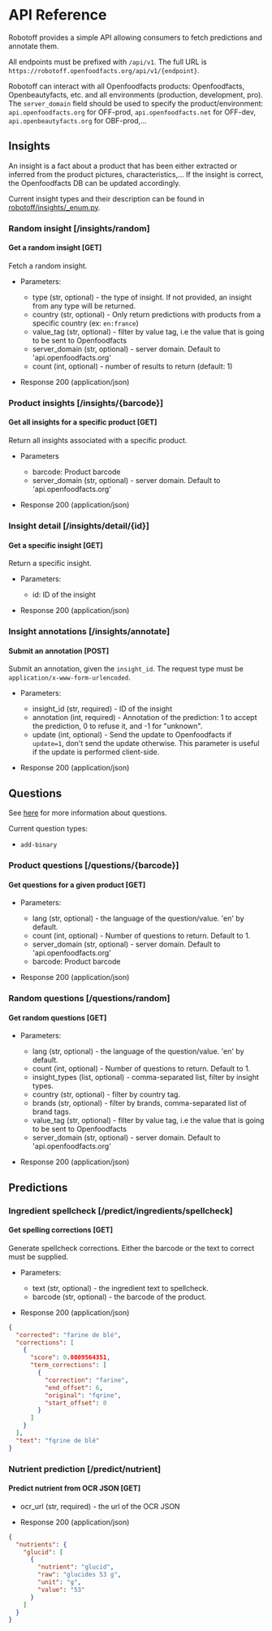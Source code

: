 # API Reference

Robotoff provides a simple API allowing consumers to fetch predictions and annotate them.

All endpoints must be prefixed with `/api/v1`. The full URL is `https://robotoff.openfoodfacts.org/api/v1/{endpoint}`.

Robotoff can interact with all Openfoodfacts products: Openfoodfacts, Openbeautyfacts, etc. and all environments (production, development, pro). The `server_domain` field should be used to specify the product/environment: `api.openfoodfacts.org` for OFF-prod, `api.openfoodfacts.net` for OFF-dev, `api.openbeautyfacts.org` for OBF-prod,...

## Insights

An insight is a fact about a product that has been either extracted or inferred from the product pictures, characteristics,...
If the insight is correct, the Openfoodfacts DB can be updated accordingly.

Current insight types and their description can be found in [robotoff/insights/_enum.py](https://github.com/openfoodfacts/robotoff/blob/master/robotoff/insights/_enum.py).

### Random insight [/insights/random]

#### Get a random insight [GET]

Fetch a random insight.

- Parameters:

  - type (str, optional) - the type of insight. If not provided, an insight from any type will be returned.
  - country (str, optional) - Only return predictions with products from a specific country (ex: `en:france`)
  - value_tag (str, optional) - filter by value tag, i.e the value that is going to be sent to Openfoodfacts
  - server_domain (str, optional) - server domain. Default to 'api.openfoodfacts.org'
  - count (int, optional) - number of results to return (default: 1)

- Response 200 (application/json)

### Product insights [/insights/{barcode}]

#### Get all insights for a specific product [GET]

Return all insights associated with a specific product.

- Parameters

  - barcode: Product barcode
  - server_domain (str, optional) - server domain. Default to 'api.openfoodfacts.org'

- Response 200 (application/json)

### Insight detail [/insights/detail/{id}]

#### Get a specific insight [GET]

Return a specific insight.

- Parameters:

  - id: ID of the insight

- Response 200 (application/json)

### Insight annotations [/insights/annotate]

#### Submit an annotation [POST]

Submit an annotation, given the `insight_id`. The request type must be `application/x-www-form-urlencoded`.

- Parameters:

  - insight_id (str, required) - ID of the insight
  - annotation (int, required) - Annotation of the prediction: 1 to accept the prediction, 0 to refuse it, and -1 for "unknown".
  - update (int, optional) - Send the update to Openfoodfacts if `update=1`, don't send the update otherwise. This parameter is useful if the update is performed client-side.

- Response 200 (application/json)

## Questions

See [here](../explanations/questions.md) for more information about
questions.

Current question types:

- `add-binary`

### Product questions [/questions/{barcode}]

#### Get questions for a given product [GET]

- Parameters:

  - lang (str, optional) - the language of the question/value. 'en' by default.
  - count (int, optional) - Number of questions to return. Default to 1.
  - server_domain (str, optional) - server domain. Default to 'api.openfoodfacts.org'
  - barcode: Product barcode

- Response 200 (application/json)

### Random questions [/questions/random]

#### Get random questions [GET]

- Parameters:

  - lang (str, optional) - the language of the question/value. 'en' by default.
  - count (int, optional) - Number of questions to return. Default to 1.
  - insight_types (list, optional) - comma-separated list, filter by insight types.
  - country (str, optional) - filter by country tag.
  - brands (str, optional) - filter by brands, comma-separated list of brand tags.
  - value_tag (str, optional) - filter by value tag, i.e the value that is going to be sent to Openfoodfacts
  - server_domain (str, optional) - server domain. Default to 'api.openfoodfacts.org'

- Response 200 (application/json)

## Predictions

### Ingredient spellcheck [/predict/ingredients/spellcheck]

#### Get spelling corrections [GET]

Generate spellcheck corrections. Either the barcode or the text to correct must be supplied.

- Parameters:

  - text (str, optional) - the ingredient text to spellcheck.
  - barcode (str, optional) - the barcode of the product.

- Response 200 (application/json)

```json
{
  "corrected": "farine de blé",
  "corrections": [
    {
      "score": 0.0009564351,
      "term_corrections": [
        {
          "correction": "farine",
          "end_offset": 6,
          "original": "fqrine",
          "start_offset": 0
        }
      ]
    }
  ],
  "text": "fqrine de blé"
}
```

### Nutrient prediction [/predict/nutrient]

#### Predict nutrient from OCR JSON [GET]

- ocr_url (str, required) - the url of the OCR JSON

- Response 200 (application/json)

```json
{
  "nutrients": {
    "glucid": [
      {
        "nutrient": "glucid",
        "raw": "glucides 53 g",
        "unit": "g",
        "value": "53"
      }
    ]
  }
}
```
